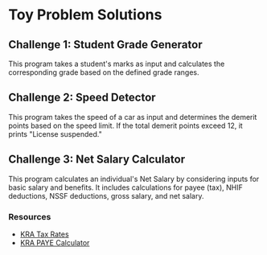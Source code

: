 # Toy Problem Solutions

## Challenge 1: Student Grade Generator

This program takes a student's marks as input and calculates the corresponding grade based on the defined grade ranges.

## Challenge 2: Speed Detector

This program takes the speed of a car as input and determines the demerit points based on the speed limit. If the total demerit points exceed 12, it prints "License suspended."

## Challenge 3: Net Salary Calculator

This program calculates an individual's Net Salary by considering inputs for basic salary and benefits. It includes calculations for payee (tax), NHIF deductions, NSSF deductions, gross salary, and net salary.

### Resources

- [KRA Tax Rates](https://www.aren.co.ke/payroll/taxrates.htm)
- [KRA PAYE Calculator](www.kra.go.ke/en/individual/calculate-tax/calculating-tax/paye)



